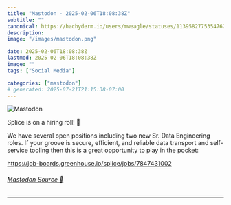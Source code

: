 ```yaml
---
title: "Mastodon - 2025-02-06T18:08:38Z"
subtitle: ""
canonical: https://hachyderm.io/users/mweagle/statuses/113958277535476281
description:
image: "/images/mastodon.png"

date: 2025-02-06T18:08:38Z
lastmod: 2025-02-06T18:08:38Z
image: ""
tags: ["Social Media"]

categories: ["mastodon"]
# generated: 2025-07-21T21:15:38-07:00
---
```

![Mastodon](/images/mastodon.png)

<p>Splice is on a hiring roll! 🎉</p><p>We have several open positions including two new Sr. Data Engineering roles. If your groove is secure, efficient, and reliable data transport and self-service tooling then this is a great opportunity to play in the pocket: </p><p><a href="https://job-boards.greenhouse.io/splice/jobs/7847431002" target="_blank" rel="nofollow noopener noreferrer" translate="no"><span class="invisible">https://</span><span class="ellipsis">job-boards.greenhouse.io/splic</span><span class="invisible">e/jobs/7847431002</span></a></p>


###### [Mastodon Source 🐘](https://hachyderm.io/@mweagle/113958277535476281)

___
